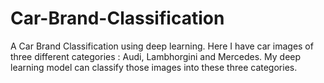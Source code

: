 # Car-Brand-Classification
A Car Brand Classification using deep learning. Here I have car images of three different categories : Audi, Lambhorgini and Mercedes. My deep learning model can classify those images into these three categories.

